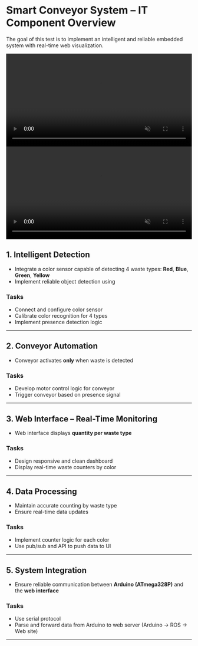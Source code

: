 # Smart Conveyor System – IT Component Overview

The goal of this test is to implement an intelligent and reliable embedded system with real-time web visualization.

<video src="/week4/videos/conveyor_demonstration.mp4" controls autoplay muted style="width: 100%; max-width: 800px; height: auto;">
  Your browser does not support the video tag.
</video>

<video src="/week4/videos/demo_it.webm" controls autoplay muted style="width: 100%; max-width: 800px; height: auto;">
  Your browser does not support the video tag.
</video>

## 1. Intelligent Detection 
- Integrate a color sensor capable of detecting 4 waste types: **Red**, **Blue**, **Green**, **Yellow**
- Implement reliable object detection using

### Tasks
- Connect and configure color sensor
- Calibrate color recognition for 4 types
- Implement presence detection logic

---

## 2. Conveyor Automation 
- Conveyor activates **only** when waste is detected

### Tasks
- Develop motor control logic for conveyor
- Trigger conveyor based on presence signal

---

## 3. Web Interface – Real-Time Monitoring 
- Web interface displays **quantity per waste type**

### Tasks
- Design responsive and clean dashboard
- Display real-time waste counters by color

---

## 4. Data Processing 
- Maintain accurate counting by waste type
- Ensure real-time data updates

### Tasks
- Implement counter logic for each color
- Use pub/sub and API to push data to UI

---

## 5. System Integration 
- Ensure reliable communication between **Arduino (ATmega328P)** and the **web interface**

### Tasks
- Use serial protocol
- Parse and forward data from Arduino to web server (Arduino -> ROS -> Web site)

---
